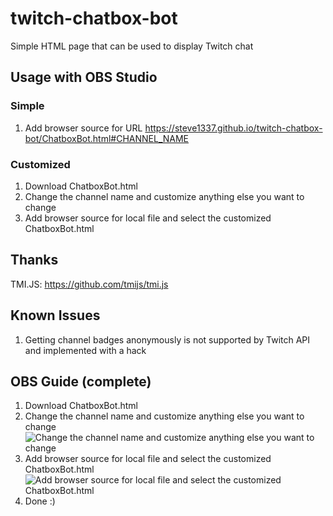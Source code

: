# twitch-chatbox-bot

Simple HTML page that can be used to display Twitch chat

## Usage with OBS Studio

### Simple

1. Add browser source for URL https://steve1337.github.io/twitch-chatbox-bot/ChatboxBot.html#CHANNEL_NAME

### Customized

1. Download ChatboxBot.html
1. Change the channel name and customize anything else you want to change
1. Add browser source for local file and select the customized ChatboxBot.html

## Thanks

TMI.JS: https://github.com/tmijs/tmi.js

## Known Issues
1. Getting channel badges anonymously is not supported by Twitch API and implemented with a hack

## OBS Guide (complete)
1. Download ChatboxBot.html
1. Change the channel name and customize anything else you want to change
 ![Change the channel name and customize anything else you want to change](https://raw.githubusercontent.com/steve1337/twitch-chatbox-bot/main/docs/change-channel-name.png)
1. Add browser source for local file and select the customized ChatboxBot.html
 ![Add browser source for local file and select the customized ChatboxBot.html](https://raw.githubusercontent.com/steve1337/twitch-chatbox-bot/main/docs/add-browser-source.png)
1. Done :)
